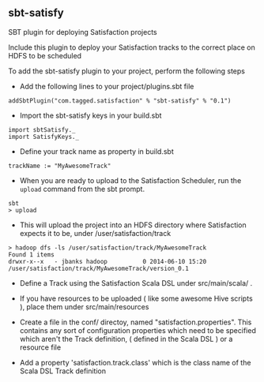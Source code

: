 sbt-satisfy
-----------

SBT plugin for deploying Satisfaction projects

Include this plugin to deploy your Satisfaction tracks
 to the correct place on HDFS to be scheduled 


To add the sbt-satisfy plugin to your project, 
 perform the following steps 

* Add the following lines to your project/plugins.sbt file 

```
addSbtPlugin("com.tagged.satisfaction" % "sbt-satisfy" % "0.1") 
```
   
* Import the sbt-satisfy keys in your build.sbt

```
import sbtSatisfy._
import SatisfyKeys._
```


* Define your track name as property in build.sbt

```
trackName := "MyAwesomeTrack"
```

*  When you are ready to upload to the Satisfaction Scheduler,
  run the `upload` command from the sbt prompt.

```
sbt
> upload
```

* This will upload the project into an HDFS directory where Satisfaction 
   expects it to be, under /user/satisfaction/track

```
> hadoop dfs -ls /user/satisfaction/track/MyAwesomeTrack
Found 1 items
drwxr-x--x   - jbanks hadoop          0 2014-06-10 15:20 /user/satisfaction/track/MyAwesomeTrack/version_0.1
```

*  Define a Track using the Satisfaction Scala DSL under src/main/scala/ .  

*  If you have resources to be uploaded ( like some awesome Hive scripts ),
     place them under src/main/resources

*  Create a file in the conf/ directoy, named "satisfaction.properties".  This contains any sort of configuration properties
   which need to be specified which aren't the Track definition, ( defined in the Scala DSL ) or a resource file

*   Add a property 'satisfaction.track.class' which is the class name of the Scala DSL Track definition


